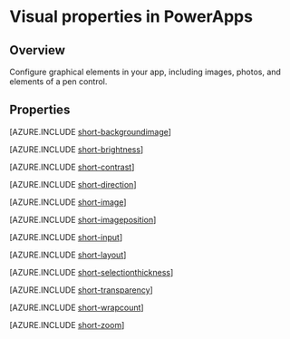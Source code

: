 <properties
    pageTitle="Visual properties | Microsoft PowerApps"
    description="Reference information about properties such as Image, ImagePosition, and BackgroundImage"
    services=""
    suite="powerapps"
    documentationCenter="na"
    authors="aftowen"
    manager="erikre"
    editor=""
    tags=""/>

<tags
   ms.service="powerapps"
   ms.devlang="na"
   ms.topic="article"
   ms.tgt_pltfrm="na"
   ms.workload="na"
   ms.date="03/17/2016"
   ms.author="anneta"/>

# Visual properties in PowerApps #

## Overview ##
Configure graphical elements in your app, including images, photos, and elements of a pen control.

## Properties ##

[AZURE.INCLUDE [short-backgroundimage](../../includes/short-backgroundimage.md)]

[AZURE.INCLUDE [short-brightness](../../includes/short-brightness.md)]

[AZURE.INCLUDE [short-contrast](../../includes/short-contrast.md)]

[AZURE.INCLUDE [short-direction](../../includes/short-direction.md)]

[AZURE.INCLUDE [short-image](../../includes/short-image.md)]

[AZURE.INCLUDE [short-imageposition](../../includes/short-imageposition.md)]

[AZURE.INCLUDE [short-input](../../includes/short-input.md)]

[AZURE.INCLUDE [short-layout](../../includes/short-layout.md)]

[AZURE.INCLUDE [short-selectionthickness](../../includes/short-selectionthickness.md)]

[AZURE.INCLUDE [short-transparency](../../includes/short-transparency.md)]

[AZURE.INCLUDE [short-wrapcount](../../includes/short-wrapcount.md)]

[AZURE.INCLUDE [short-zoom](../../includes/short-zoom.md)]
